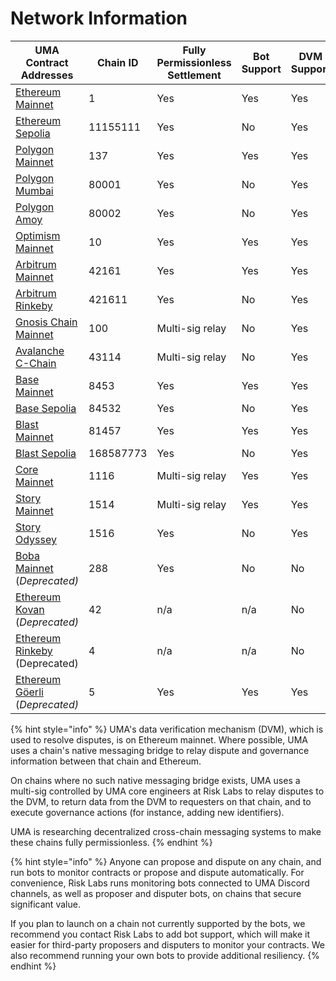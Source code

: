 # Network Information



<table><thead><tr><th width="124">UMA Contract Addresses</th><th width="113">Chain ID</th><th>Fully Permissionless Settlement</th><th>Bot Support</th><th width="96">DVM Support</th><th width="102">oSnap Support</th><th>Oracle UI</th></tr></thead><tbody><tr><td><a href="https://github.com/UMAprotocol/protocol/blob/master/packages/core/networks/1.json">Ethereum  Mainnet</a></td><td>1</td><td>Yes</td><td>Yes</td><td>Yes</td><td>Yes</td><td><a href="https://oracle.uma.xyz">Yes</a></td></tr><tr><td><a href="https://github.com/UMAprotocol/protocol/blob/master/packages/core/networks/11155111.json">Ethereum Sepolia</a></td><td>11155111</td><td>Yes</td><td>No</td><td>Yes</td><td>Yes</td><td><a href="https://testnet.oracle.uma.xyz">Yes</a></td></tr><tr><td><a href="https://github.com/UMAprotocol/protocol/blob/master/packages/core/networks/137.json">Polygon Mainnet</a></td><td>137</td><td>Yes</td><td>Yes</td><td>Yes</td><td>Yes</td><td><a href="https://oracle.uma.xyz">Yes</a></td></tr><tr><td><a href="https://github.com/UMAprotocol/protocol/blob/master/packages/core/networks/80001.json">Polygon Mumbai</a></td><td>80001</td><td>Yes</td><td>No</td><td>Yes</td><td>Yes</td><td><a href="https://testnet.oracle.uma.xyz">Yes</a></td></tr><tr><td><a href="https://github.com/UMAprotocol/protocol/blob/master/packages/core/networks/80002.json">Polygon Amoy </a></td><td>80002</td><td>Yes</td><td>No</td><td>Yes</td><td>Yes</td><td><a href="https://testnet.oracle.uma.xyz">Yes</a></td></tr><tr><td><a href="https://github.com/UMAprotocol/protocol/blob/master/packages/core/networks/10.json">Optimism Mainnet</a></td><td>10</td><td>Yes</td><td>Yes</td><td>Yes</td><td>Yes</td><td><a href="https://oracle.uma.xyz">Yes</a></td></tr><tr><td><a href="https://github.com/UMAprotocol/protocol/blob/master/packages/core/networks/42161.json">Arbitrum Mainnet</a></td><td>42161</td><td>Yes</td><td>Yes</td><td>Yes</td><td>Yes</td><td><a href="https://oracle.uma.xyz">Yes</a></td></tr><tr><td><a href="https://github.com/UMAprotocol/protocol/blob/master/packages/core/networks/421611.json">Arbitrum Rinkeby</a></td><td>421611</td><td>Yes</td><td>No</td><td>Yes</td><td>No</td><td>No</td></tr><tr><td><a href="https://github.com/UMAprotocol/protocol/blob/master/packages/core/networks/100.json">Gnosis Chain Mainnet</a></td><td>100</td><td>Multi-sig relay</td><td>No</td><td>Yes</td><td>Yes</td><td>No</td></tr><tr><td><a href="https://github.com/UMAprotocol/protocol/blob/master/packages/core/networks/43114.json">Avalanche C-Chain</a></td><td>43114</td><td>Multi-sig relay</td><td>No</td><td>Yes</td><td>No</td><td>No</td></tr><tr><td><a href="https://github.com/UMAprotocol/protocol/blob/master/packages/core/networks/8453.json">Base Mainnet</a></td><td>8453</td><td>Yes</td><td>Yes</td><td>Yes</td><td>Yes</td><td><a href="https://oracle.uma.xyz">Yes</a></td></tr><tr><td><a href="https://github.com/UMAprotocol/protocol/blob/master/packages/core/networks/84532.json">Base Sepolia</a></td><td>84532</td><td>Yes</td><td>No</td><td>Yes</td><td>No</td><td>No</td></tr><tr><td><a href="https://github.com/UMAprotocol/protocol/blob/master/packages/core/networks/81457.json">Blast Mainnet</a></td><td>81457</td><td>Yes</td><td>Yes</td><td>Yes</td><td>No</td><td><a href="https://oracle.uma.xyz">Yes</a></td></tr><tr><td><a href="https://github.com/UMAprotocol/protocol/blob/master/packages/core/networks/168587773.json">Blast Sepolia</a></td><td>168587773</td><td>Yes</td><td>No</td><td>Yes</td><td>No</td><td>No</td></tr><tr><td><a href="https://github.com/UMAprotocol/protocol/blob/master/packages/core/networks/1116.json">Core Mainnet</a></td><td>1116</td><td>Multi-sig relay</td><td>Yes</td><td>Yes</td><td>Yes</td><td><a href="https://oracle.uma.xyz">Yes</a></td></tr><tr><td><a href="https://github.com/UMAprotocol/protocol/blob/master/packages/core/networks/1514.json">Story Mainnet</a></td><td>1514</td><td>Multi-sig relay</td><td>Yes</td><td>Yes</td><td>No</td><td><a href="https://oracle.uma.xyz">Yes</a></td></tr><tr><td><a href="https://github.com/UMAprotocol/protocol/blob/master/packages/core/networks/1516.json">Story Odyssey</a></td><td>1516</td><td>Yes</td><td>No</td><td>Yes</td><td>No</td><td><a href="https://testnet.oracle.uma.xyz">Yes</a></td></tr><tr><td><a href="https://github.com/UMAprotocol/protocol/blob/master/packages/core/networks/288.json">Boba Mainnet </a>(<em>Deprecated)</em></td><td>288</td><td>Yes</td><td>No</td><td>No</td><td>No</td><td>No</td></tr><tr><td><a href="https://github.com/UMAprotocol/protocol/blob/master/packages/core/networks/42.json">Ethereum Kovan </a>(<em>Deprecated)</em></td><td>42</td><td>n/a</td><td>n/a</td><td>No</td><td>No</td><td>No</td></tr><tr><td><a href="https://github.com/UMAprotocol/protocol/blob/master/packages/core/networks/4.json">Ethereum Rinkeby </a>(Deprecated)</td><td>4</td><td>n/a</td><td>n/a</td><td>No</td><td>No</td><td>No</td></tr><tr><td><a href="https://github.com/UMAprotocol/protocol/blob/master/packages/core/networks/5.json">Ethereum Göerli </a>(<em>Deprecated)</em></td><td>5</td><td>Yes</td><td>Yes</td><td>Yes</td><td>No</td><td><a href="https://testnet.oracle.uma.xyz">Yes</a></td></tr></tbody></table>

{% hint style="info" %}
UMA's data verification mechanism (DVM), which is used to resolve disputes, is on Ethereum mainnet. Where possible, UMA uses a chain's native messaging bridge to relay dispute and governance information between that chain and Ethereum.

On chains where no such native messaging bridge exists, UMA uses a multi-sig controlled by UMA core engineers at Risk Labs to relay disputes to the DVM, to return data from the DVM to requesters on that chain, and to execute governance actions (for instance, adding new identifiers).

UMA is researching decentralized cross-chain messaging systems to make these chains fully permissionless.
{% endhint %}

{% hint style="info" %}
Anyone can propose and dispute on any chain, and run bots to monitor contracts or propose and dispute automatically. For convenience, Risk Labs runs monitoring bots connected to UMA Discord channels, as well as proposer and disputer bots, on chains that secure significant value.

If you plan to launch on a chain not currently supported by the bots, we recommend you contact Risk Labs to add bot support, which will make it easier for third-party proposers and disputers to monitor your contracts. We also recommend running your own bots to provide additional resiliency.
{% endhint %}
